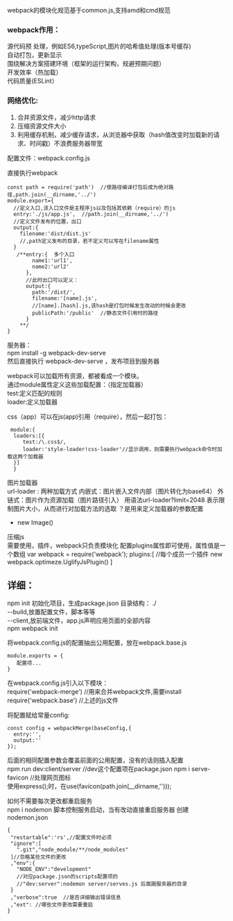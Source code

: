 webpack的模块化规范基于common.js,支持amd和cmd规范   

### webpack作用：
源代码预 处理，例如ES6,typeScript,图片的哈希值处理(版本号缓存)  
自动打包，更新显示  
围绕解决方案搭建环境（框架的运行架构，规避预期问题）  
开发效率（热加载）  
代码质量(ESLint）  


### 网络优化:
1. 合并资源文件，减少http请求  
2. 压缩资源文件大小  
3. 利用缓存机制，减少缓存请求，从浏览器中获取（hash值改变时加载新的请求、时间戳）不浪费服务器带宽  

配置文件：webpack.config.js  

直接执行webpack  
```
const path = require('path')  //使路径编译打包后成为绝对路径,path.join(__dirname,'../')
module.export={
  //定义入口,该入口文件是主程序js以及包括其依赖（require）的js
  entry:'./js/app.js',  //path.join(__dirname,'../')
  //定义文件发布的位置，出口
  output:{
    filename:'dist/dist.js'
    //,path定义发布的目录，若不定义可以写在filename属性 
  }
   /**entry:{  多个入口
        name1:'url1',
        name2:'url2'
      },
      //此时出口可以定义：
      output:{
        path:'/dist/',
        filename:'[name].js',  
        //[name].[hash].js,该hash是打包时候发生改动的时候会更改
        publicPath:'/public'  //静态文件引用时的路径
      }
    **/
}
```
服务器：   
npm install -g webpack-dev-serve  
然后直接执行 webpack-dev-serve  ，发布项目到服务器  
 
webpack可以加载所有资源，都被看成一个模块。  
通过module属性定义这些加载配置：（指定加载器）  
     test:定义匹配的规则  
     loader:定义加载器  
     
 css（app）可以在js(app)引用（require），然后一起打包：
```
 module:{
  loaders:[{
     test:/\.css$/,
     loader:'style-loader!css-loader'//显示调用，则需要执行webpack命令时加载这两个加载器
  }]
  }
```

图片加载器  
url-loader : 两种加载方式
   内嵌式：图片嵌入文件内部（图片转化为base64）
   外链式：图片作为资源加载（图片路径引入）
用语法url-loader?limit=2048 表示限制图片大小，从而进行对加载方法的选取
？是用来定义加载器的参数配置

*  new Image()

压缩js   
需要使用，插件，webpack只负责模块化
配置plugins属性即可使用，属性值是一个数组
var webpack = require('webpack');
plugins:[
    //每个成员一个插件
    new webpack.optimeze.UglifyJsPlugin()
]



## 详细：
npm init  初始化项目，生成package.json
目录结构：
./  
  --build,放置配置文件，脚本等等  
  --client,放前端文件，app.js声明应用页面的全部内容   
npm webpack init

将webpack.config.js的配置抽出公用配置，放在webpack.base.js  
```
module.exports = {
   配置项...
}
```
在webpack.config.js引入以下模块：   
require('webpack-merge') //用来合并webpack文件,需要install 
require('webpack.base')  //上述的js文件

将配置赋给常量config:   
```
const config = webpackMerge(baseConfig,{
  entry:'',
  output:''
});
```
后面的相同配置参数会覆盖前面的公用配置，没有的话则插入配置  
npm run dev:client/server   //dev这个配置项在package.json
npm i serve-favicon  //处理网页图标  
使用express();时，在use(favicon(path.join(__dirname,'')));  

如何不需要每次更改都重启服务  
npm i nodemon  脚本控制服务启动，当有改动直接重启服务器
创建nodemon.json  
 ```
{
  "restartable":'rs',//配置文件时必须
  "ignore":[
    ".git","node_module/**/node_modules"
  ]//忽略某些文件的更改
  ,"env":{
    "NODE_ENV":"development"  
    //对应package.json的scripts配置项的
    //"dev:server":nodemon server/serves.js 后面跟服务器的目录
  }
  ,"verbose":true  //是否详细输出错误信息
  ,"ext": //哪些文件更改需要重启 
}
```
